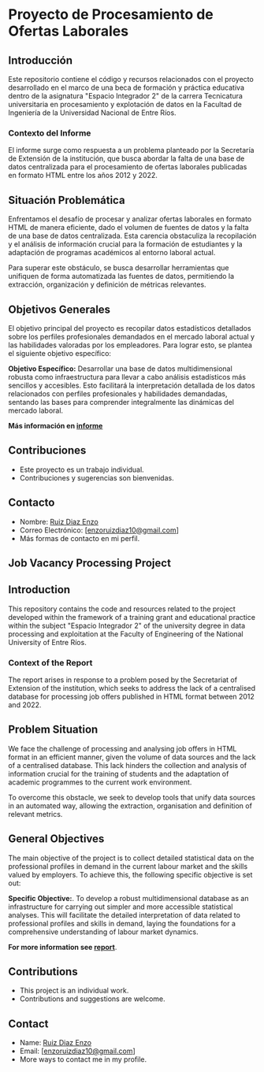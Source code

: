 # Proyecto de Procesamiento de Ofertas Laborales

## Introducción

Este repositorio contiene el código y recursos relacionados con el proyecto desarrollado en el marco de una beca de formación y práctica educativa dentro de la asignatura "Espacio Integrador 2" de la carrera Tecnicatura universitaria en procesamiento y explotación de datos en la Facultad de Ingeniería de la Universidad Nacional de Entre Ríos.

### Contexto del Informe

El informe surge como respuesta a un problema planteado por la Secretaría de Extensión de la institución, que busca abordar la falta de una base de datos centralizada para el procesamiento de ofertas laborales publicadas en formato HTML entre los años 2012 y 2022.

## Situación Problemática

Enfrentamos el desafío de procesar y analizar ofertas laborales en formato HTML de manera eficiente, dado el volumen de fuentes de datos y la falta de una base de datos centralizada. Esta carencia obstaculiza la recopilación y el análisis de información crucial para la formación de estudiantes y la adaptación de programas académicos al entorno laboral actual.

Para superar este obstáculo, se busca desarrollar herramientas que unifiquen de forma automatizada las fuentes de datos, permitiendo la extracción, organización y definición de métricas relevantes.

## Objetivos Generales

El objetivo principal del proyecto es recopilar datos estadísticos detallados sobre los perfiles profesionales demandados en el mercado laboral actual y las habilidades valoradas por los empleadores. Para lograr esto, se plantea el siguiente objetivo específico:

**Objetivo Específico:**
Desarrollar una base de datos multidimensional robusta como infraestructura para llevar a cabo análisis estadísticos más sencillos y accesibles. Esto facilitará la interpretación detallada de los datos relacionados con perfiles profesionales y habilidades demandadas, sentando las bases para comprender integralmente las dinámicas del mercado laboral.

**Más información en [informe](https://github.com/EnzoRD/Proyecto_EI_FI/blob/main/Informe%20Ruiz%20Diaz.pdf)**
## Contribuciones 

- Este proyecto es un trabajo individual.
- Contribuciones y sugerencias son bienvenidas.

## Contacto

- Nombre: [Ruiz Diaz Enzo](https://github.com/EnzoRD) 
- Correo Electrónico: [enzoruizdiaz10@gmail.com]
- Más formas de contacto en mi perfil.

## Job Vacancy Processing Project

## Introduction

This repository contains the code and resources related to the project developed within the framework of a training grant and educational practice within the subject "Espacio Integrador 2" of the university degree in data processing and exploitation at the Faculty of Engineering of the National University of Entre Ríos.

### Context of the Report

The report arises in response to a problem posed by the Secretariat of Extension of the institution, which seeks to address the lack of a centralised database for processing job offers published in HTML format between 2012 and 2022.

## Problem Situation

We face the challenge of processing and analysing job offers in HTML format in an efficient manner, given the volume of data sources and the lack of a centralised database. This lack hinders the collection and analysis of information crucial for the training of students and the adaptation of academic programmes to the current work environment.

To overcome this obstacle, we seek to develop tools that unify data sources in an automated way, allowing the extraction, organisation and definition of relevant metrics.

## General Objectives

The main objective of the project is to collect detailed statistical data on the professional profiles in demand in the current labour market and the skills valued by employers. To achieve this, the following specific objective is set out:

**Specific Objective:**.
To develop a robust multidimensional database as an infrastructure for carrying out simpler and more accessible statistical analyses. This will facilitate the detailed interpretation of data related to professional profiles and skills in demand, laying the foundations for a comprehensive understanding of labour market dynamics.

**For more information see [report](https://github.com/EnzoRD/Proyecto_EI_FI/blob/main/Informe%20Ruiz%20Diaz.pdf)**.
## Contributions 

- This project is an individual work.
- Contributions and suggestions are welcome.

## Contact

- Name: [Ruiz Diaz Enzo](https://github.com/EnzoRD) 
- Email: [enzoruizdiaz10@gmail.com]
- More ways to contact me in my profile.
